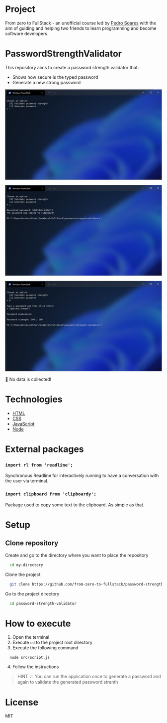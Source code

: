 # Project

From zero to FullStack - an unofficial course led by [Pedro Soares](https://github.com/pncsoares) with the aim of guiding and helping two friends to learn programming and become software developers.

# PasswordStrengthValidator

This repository aims to create a password strength validator that:
- Shows how secure is the typed password
- Generate a new strong password

![menu](./images/menu.png)

![generated password](./images/generated-password.png)

![password strength](./images/password-strength.png)

🙈 No data is collected!

# Technologies
- [HTML](https://developer.mozilla.org/en-US/docs/Web/HTML)
- [CSS](https://developer.mozilla.org/en-US/docs/Web/CSS)
- [JavaScript](https://developer.mozilla.org/en-US/docs/Web/JavaScript)
- [Node](https://nodejs.org/en/docs/)

# External packages

### `import rl from 'readline';`

Synchronous Readline for interactively running to have a conversation with the user via terminal.

### `import clipboard from 'clipboardy';`

Package used to copy some text to the clipboard. As simple as that.

# Setup

## Clone repository

Create and go to the directory where you want to place the repository

```bash
  cd my-directory
```

Clone the project

```bash
  git clone https://github.com/from-zero-to-fullstack/password-strength-validator.git
```

Go to the project directory

```bash
  cd password-strength-validator
```

# How to execute

1. Open the terminal
2. Execute `cd` to the project root directory
3. Execute the following command
```
  node src/Script.js
```
4. Follow the instructions

> HINT 💡: You can run the application once to generate a password and again to validate the generated password strenth

# License

MIT